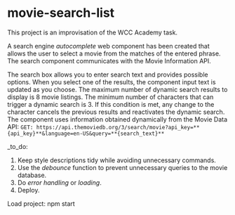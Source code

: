 # movie-search-list
This project is an improvisation of the WCC Academy task.

A search engine _autocomplete_ web component has been created that allows the user to select a movie from the matches of the entered phrase. The search component communicates with the Movie Information API.

The search box allows you to enter search text and provides possible options.
When you select one of the results, the component input text is updated as you choose.
The maximum number of dynamic search results to display is 8 movie listings.
The minimum number of characters that can trigger a dynamic search is 3. If this condition is met, any change to the character cancels the previous results and reactivates the dynamic search.
The component uses information obtained dynamically from the Movie Data API:
`GET: https://api.themoviedb.org/3/search/movie?api_key=**{api_key}**&language=en-US&query=**{search_text}**`

\_to_do:

1. Keep style descriptions tidy while avoiding unnecessary commands.
2. Use the _debounce_ function to prevent unnecessary queries to the movie database.
3. Do _error handling_ or _loading_.
4. Deploy.

Load project: npm start
